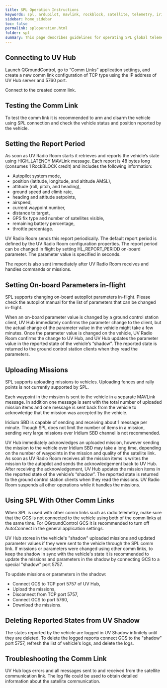 ```yaml
---
title: SPL Operation Instructions
keywords: spl, ardupilot, mavlink, rockblock, satellite, telemetry, iridium
sidebar: home_sidebar
toc: false
permalink: sploperation.html
folder: spl
summary: This page describes guidelines for operating SPL global telemetry after it was set up.
---
```



## Connecting to UV Hub

Launch QGroundControl, go to “Comm Links” application settings, and create a new comm link configuration of TCP type using the IP address of UV Hub  server and 5760 port.   

Connect to the created comm link.

## Testing the Comm Link

To test the comm link it is recommended to arm and disarm the vehicle using SPL connection and check the vehicle status and position reported by the vehicle.

## Setting the Report Period

As soon as UV Radio Room starts it retrieves and reports the vehicle’s state using HIGH_LATENCY MAVLink message. Each report is 48 bytes long (consumes 1 RockBLOCK credit) and includes the following information:
* Autopilot system mode, 
* position (latitude, longitude, and altitude AMSL),
* attitude (roll, pitch, and heading),
* ground speed and climb rate,
* heading and attitude setpoints,
* airspeed,
* current waypoint number,
* distance to target,
* GPS fix type and number of satellites visible,
* remaining battery percentage,
* throttle percentage.

UV Radio Room sends this report periodically. The default report period is defined by the UV Radio Room configuration properties. The report period can be changed in flight by setting HL_REPORT_PERIOD on-board parameter.  The parameter value is specified in seconds.

The report is also sent immediately after UV Radio Room receives and handles commands or missions.

## Setting On-board Parameters in-flight

SPL supports changing on-board autopilot parameters in-flight. Please check the autopilot manual for the list of parameters that can be changed in-flight. 

When an on-board parameter value is changed by a ground control station client, UV Hub immediately confirms the parameter change to the client, but the actual change of the parameter value in the vehicle might take a few minutes. Once the parameter value is changed on the vehicle, UV Radio Room confirms the change to UV Hub, and UV Hub updates the parameter value in the reported state of the vehicle’s “shadow”. The reported state is returned to the ground control station clients when they read the parameters.

## Uploading Missions

SPL supports uploading missions to vehicles. Uploading fences and rally points is not currently supported by SPL.  

Each waypoint in the mission is sent to the vehicle in a separate MAVLink message. In addition one message is sent with the total number of uploaded mission items and one message is sent back from the vehicle to acknowledge that the mission was accepted by the vehicle. 

Iridium SBD is capable of sending and receiving about 1 message per minute. Though SPL does not limit the number of items in a mission, sending very large missions over Iridium SBD channel is not recommended.

UV Hub immediately acknowledges an uploaded mission, however sending the mission to the vehicle over Iridium SBD may take a long time, depending on the number of waypoints in the mission and quality of the satellite link. As soon as UV Radio Room receives all the mission items is writes the mission to the autopilot and sends the acknowledgement back to UV Hub. After receiving the acknowledgement, UV Hub updates the mission items in the reported state of the vehicle’s “shadow”. The reported state is returned to the ground control station clients when they read the missions. UV Radio Room suspends all other operations while it handles the missions. 

## Using SPL With Other Comm Links

When SPL is used with other comm links such as radio telemetry, make sure that the GCS is not connected to the vehicle using both of the comm links at the same time. For QGroundControl GCS it is recommended to turn off AutoConnect in the general application settings.

UV Hub stores in the vehicle's "shadow" uploaded missions and updated parameter values if they were sent to the vehicle through the SPL comm link. If missions or parameters were changed using other comm links, to keep the shadow in sync with the vehicle's state it is recommended to update the missions and parameters in the shadow by connecting GCS to a special "shadow" port 5757.

To update missions or parameters in the shadow:
- Connect GCS to TCP port 5757 of UV Hub,
- Upload the missions,
- Disconnect from  TCP port 5757,
- Connect GCS to port 5760,
- Download the missions.

## Deleting Reported States from UV Shadow

The states reported by the vehicle are logged in UV Shadow infinitely until they are deleted. To delete the logged reports connect GCS to the "shadow" port 5757, refresh the list of vehicle's logs, and delete the logs.

## Troubleshooting the Comm Link

UV Hub logs errors and all messages sent to and received from the satellite communication link. The log file could be used to obtain detailed information about the satellite communication. 